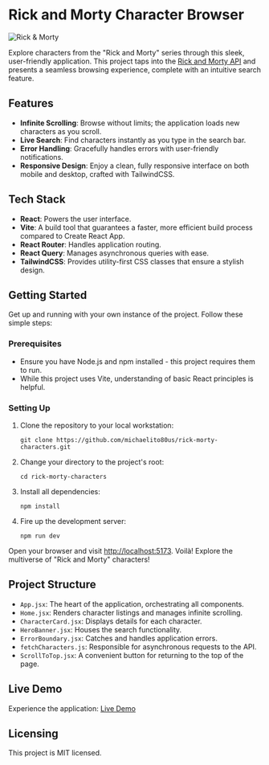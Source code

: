 # Rick and Morty Character Browser

![Rick & Morty](https://res.cloudinary.com/dckqfwvh1/image/upload/v1697735262/rick-morty-characters_lzzakp.webp)

Explore characters from the "Rick and Morty" series through this sleek, user-friendly application. This project taps into the [Rick and Morty API](https://rickandmortyapi.com/documentation) and presents a seamless browsing experience, complete with an intuitive search feature.

## Features

- **Infinite Scrolling**: Browse without limits; the application loads new characters as you scroll.
- **Live Search**: Find characters instantly as you type in the search bar.
- **Error Handling**: Gracefully handles errors with user-friendly notifications.
- **Responsive Design**: Enjoy a clean, fully responsive interface on both mobile and desktop, crafted with TailwindCSS.

## Tech Stack

- **React**: Powers the user interface.
- **Vite**: A build tool that guarantees a faster, more efficient build process compared to Create React App.
- **React Router**: Handles application routing.
- **React Query**: Manages asynchronous queries with ease.
- **TailwindCSS**: Provides utility-first CSS classes that ensure a stylish design.

## Getting Started

Get up and running with your own instance of the project. Follow these simple steps:

### Prerequisites

- Ensure you have Node.js and npm installed - this project requires them to run.
- While this project uses Vite, understanding of basic React principles is helpful.

### Setting Up

1. Clone the repository to your local workstation:

   ```shell
   git clone https://github.com/michaelito80us/rick-morty-characters.git
   ```

2. Change your directory to the project's root:
   ```shell
   cd rick-morty-characters
   ```
3. Install all dependencies:
   ```shell
   npm install
   ```
4. Fire up the development server:
   ```shell
   npm run dev
   ```

Open your browser and visit [http://localhost:5173](http://localhost:5173). Voilà! Explore the multiverse of "Rick and Morty" characters!

## Project Structure

- `App.jsx`: The heart of the application, orchestrating all components.
- `Home.jsx`: Renders character listings and manages infinite scrolling.
- `CharacterCard.jsx`: Displays details for each character.
- `HeroBanner.jsx`: Houses the search functionality.
- `ErrorBoundary.jsx`: Catches and handles application errors.
- `fetchCharacters.js`: Responsible for asynchronous requests to the API.
- `ScrollToTop.jsx`: A convenient button for returning to the top of the page.

## Live Demo

Experience the application: [Live Demo](https://rick-morty-characters-6f9zns13l-michaelito80us.vercel.app/)

## Licensing

This project is MIT licensed.
